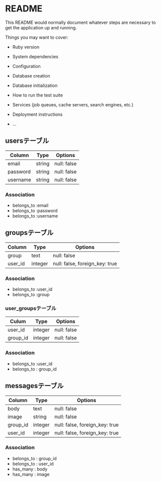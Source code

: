 # README

This README would normally document whatever steps are necessary to get the
application up and running.

Things you may want to cover:

* Ruby version

* System dependencies

* Configuration

* Database creation

* Database initialization

* How to run the test suite

* Services (job queues, cache servers, search engines, etc.)

* Deployment instructions

* ...

## usersテーブル
|Column|Type|Options|
|------|----|-------|
|email|string|null: false|
|password|string|null: false|
|username|string|null: false|
### Association
- belongs_to :email
- belongs_to :password
- belongs_to :username

## groupsテーブル
|Column|Type|Options|
|------|----|-------|
|group|text|null: false|
|user_id|integer|null: false, foreign_key: true|
### Association
- belongs_to :user_id
- belongs_to :group

### user_groupsテーブル
|Culum|Type|Options|
|-----|----|-------|
|user_id|integer|null: false|
|group_id|integer|null: false|
### Association
- belongs_to :user_id
- belongs_to : group_id

## messagesテーブル
|Column|Type|Options|
|------|----|-------|
|body|text|null: false|
|image|string|null: false|
|group_id|integer|null: false, foreign_key: true|
|user_id|integer|null: false, foreign_key: true|
### Association
- belongs_to : group_id
- belongs_to : user_id
- has_many : body
- has_many : image

